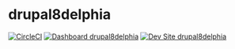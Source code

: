 # drupal8delphia

[![CircleCI](https://circleci.com/gh/ansonwhan/drupal8delphia.svg?style=shield)](https://circleci.com/gh/ansonwhan/drupal8delphia)
[![Dashboard drupal8delphia](https://img.shields.io/badge/dashboard-drupal8delphia-yellow.svg)](https://dashboard.pantheon.io/sites/ed12598f-3d9c-4c0f-a554-ea19c56ba176#dev/code)
[![Dev Site drupal8delphia](https://img.shields.io/badge/site-drupal8delphia-blue.svg)](http://dev-drupal8delphia.pantheonsite.io/)